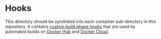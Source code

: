 # Hooks

This directory should be symlinked into each container sub-directory in this
repository. It contains [custom build phase hooks][hooks] that are used by
automated builds on [Docker Hub][] and [Docker Cloud][].

[hooks]: https://docs.docker.com/docker-cloud/builds/advanced/#custom-build-phase-hooks 
[Docker Hub]: https://hub.docker.com/
[Docker Cloud]: https://cloud.docker.com/
